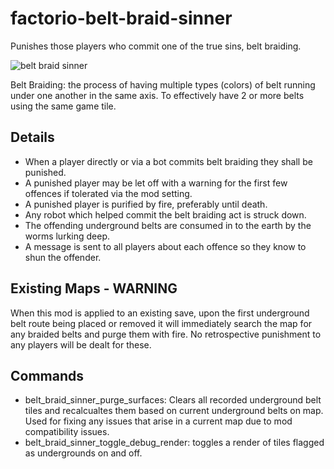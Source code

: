 # factorio-belt-braid-sinner

Punishes those players who commit one of the true sins, belt braiding.

![belt braid sinner](https://thumbs.gfycat.com/VapidInfatuatedAustraliancurlew-size_restricted.gif)

Belt Braiding: the process of having multiple types (colors) of belt running under one another in the same axis. To effectively have 2 or more belts using the same game tile.

Details
--------

- When a player directly or via a bot commits belt braiding they shall be punished.
- A punished player may be let off with a warning for the first few offences if tolerated via the mod setting.
- A punished player is purified by fire, preferably until death.
- Any robot which helped commit the belt braiding act is struck down.
- The offending underground belts are consumed in to the earth by the worms lurking deep.
- A message is sent to all players about each offence so they know to shun the offender.

Existing Maps - WARNING
------------

When this mod is applied to an existing save, upon the first underground belt route being placed or removed it will immediately search the map for any braided belts and purge them with fire. No retrospective punishment to any players will be dealt for these.

Commands
-----------

- belt_braid_sinner_purge_surfaces: Clears all recorded underground belt tiles and recalcualtes them based on current underground belts on map. Used for fixing any issues that arise in a current map due to mod compatibility issues.
- belt_braid_sinner_toggle_debug_render: toggles a render of tiles flagged as undergrounds on and off.